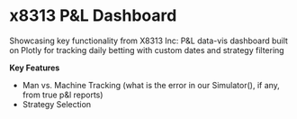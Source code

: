 # x8313 P&L Dashboard
Showcasing key functionality from X8313 Inc: P&L data-vis dashboard built on Plotly for tracking daily betting with custom dates and strategy filtering

**Key Features**

* Man vs. Machine Tracking (what is the error in our Simulator(), if any, from true p&l reports)
* Strategy Selection
